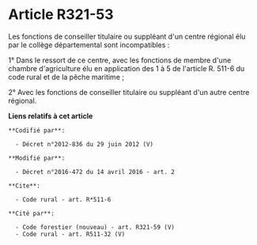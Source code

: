 # Article R321-53

Les fonctions de conseiller titulaire ou suppléant d'un centre régional élu par le collège départemental sont incompatibles :

1° Dans le ressort de ce centre, avec les fonctions de membre d'une chambre d'agriculture élu en application des 1 à 5 de
l'article R. 511-6 du code rural et de la pêche maritime ;

2° Avec les fonctions de conseiller titulaire ou suppléant d'un autre centre régional.

**Liens relatifs à cet article**

	**Codifié par**:

	  - Décret n°2012-836 du 29 juin 2012 (V)

	**Modifié par**:

	  - Décret n°2016-472 du 14 avril 2016 - art. 2

	**Cite**:

	  - Code rural - art. R*511-6

	**Cité par**:

	  - Code forestier (nouveau) - art. R321-59 (V)
	  - Code rural - art. R511-32 (V)
